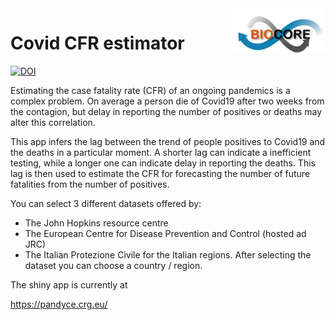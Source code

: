 <img align="right" href="https://biocore.crg.eu/" src="https://github.com/CRG-CNAG/BioCoreMiscOpen/blob/master/logo/biocore-logo_small.png" />

# Covid CFR estimator
[![DOI](https://zenodo.org/badge/DOI/10.5281/zenodo.4304955.svg)](https://doi.org/10.5281/zenodo.4304955)


Estimating the case fatality rate (CFR) of an ongoing pandemics is a complex problem.
On average a person die of Covid19 after two weeks from the contagion, but delay in reporting the number of positives or deaths may alter this correlation.

This app infers the lag between the trend of people positives to Covid19 and the deaths in a particular moment.
A shorter lag can indicate a inefficient testing, while a longer one can indicate delay in reporting the deaths.
This lag is then used to estimate the CFR for forecasting the number of future fatalities from the number of positives.


You can select 3 different datasets offered by: 
* The John Hopkins resource centre
* The European Centre for Disease Prevention and Control (hosted ad JRC)
* The Italian Protezione Civile for the Italian regions.
After selecting the dataset you can choose a country / region.

The shiny app is currently at

https://pandyce.crg.eu/
